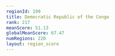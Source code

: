 ```yaml
---
regionId: 199
title: Democratic Republic of the Congo
rank: 217
meanScore: 51.13
globalMeanScore: 67.47
numRegions: 220
layout: region_score
---
```

